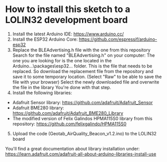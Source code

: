 # How to install this sketch to a LOLIN32 development board

1. Install the latest Arduino IDE: https://www.arduino.cc/
2. Install the ESP32 Arduino Core: https://github.com/espressif/arduino-esp32
3. Replace the BLEAdvertising.h file with the one from this repository
Search for the file named "BLEAdvertising.h" on your computer:
The one you are looking for is the one located in the Arduino...\packages\esp32\... folder.
This is the file that needs to be replaced. So download the replacement file from the repository and save it to some temporary location. (Select "Raw" to be able to save the file with your browser)
Select the newly downloaded file and overwrite the file in the library 
You're done with that step.
4. Install the following libraries:
  * Adafruit Sensor library: https://github.com/adafruit/Adafruit_Sensor
  * Adafruit BME280 library: https://github.com/adafruit/Adafruit_BME280_Library
  * The modified version of Felix Galindos HPMA115S0 library from this repository: https://github.com/felixgalindo/HPMA115S0
5. Upload the code (Geotab_AirQuality_Beacon_v1.2.ino) to the LOLIN32 board

You'll find a great documentation about library installation under: https://learn.adafruit.com/adafruit-all-about-arduino-libraries-install-use
